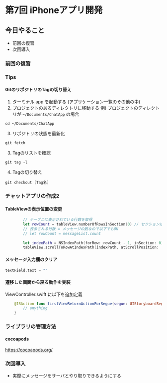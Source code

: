 # 第7回 iPhoneアプリ開発

## 今日やること
- 前回の復習
- 次回導入

### 前回の復習

### Tips
#### GitのリポジトリのTagの切り替え
1. ターミナル.app を起動する (アプリケーション一覧のその他の中)
2. プロジェクトのあるディレクトリに移動する
例) プロジェクトのディレクトリが `~/Documents/ChatApp` の場合
```
cd ~/Documents/ChatApp
```
3. リポジトリの状態を最新化
```
git fetch
```
3. Tagのリストを確認
```
git tag -l
```
4. Tagの切り替え
```
git checkout [Tag名]
```


### チャットアプリの作成2

#### TableViewの表示位置の変更
```swift
        // テーブルに表示されている行数を取得
        let rowCount = tableView.numberOfRowsInSection(0) // セクションは1個固定なので0指定で良い
        // 表示される行数 = メッセージの数なので以下でもOK
        // let rowCount = messageList.count
        
        let indexPath = NSIndexPath(forRow: rowCount - 1, inSection: 0)
        tableView.scrollToRowAtIndexPath(indexPath, atScrollPosition: .Bottom, animated: true)
```

#### メッセージ入力欄のクリア
```swift
textField.text = ""
```

#### 遷移した画面から戻る動作を実装
ViewController.swift に以下を追加定義
```swift
    @IBAction func firstViewReturnActionForSegue(segue: UIStoryboardSegue) {
        // anything
    }
```

### ライブラリの管理方法
#### cocoapods
https://cocoapods.org/

### 次回導入
- 実際にメッセージをサーバとやり取りできるようにする
